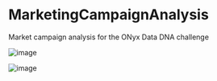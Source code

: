# MarketingCampaignAnalysis
Market campaign analysis for the ONyx Data DNA challenge

![image](https://github.com/moyinajayi/MarketingCampaignAnalysis/assets/9222400/1b7602c7-8ba6-469e-b927-c0cda92ad735)


![image](https://github.com/moyinajayi/MarketingCampaignAnalysis/assets/9222400/199e1e77-5646-46df-966c-4a3d8c3bfd06)



